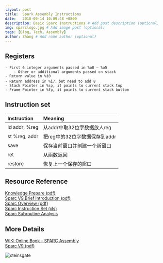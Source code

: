 ```yaml
---
layout: post
title:  Spark Assembly Instructions
date:   2018-09-14 10:09:48 +0800
description: Basic Sparc Instructions # Add post description (optional)
img: sparclogo.jpg # Add image post (optional)
tags: [Blog, Tech, Assembly]
author: Zhang # Add name author (optional)
---
```

## Registers ##
    - First 6 integer arguments passed in %o0 – %o5
        - Other or additional arguments passed on stack
    - Return value in %i0
    - Return address in %i7，but need to add 8
    - Stack Pointer in %sp, it points to current stack top
    - Frame Pointer in %fp, it points to current stack buttom


<h2>Instruction set</h2>

| Instruction | Meaning |
|:----------------|:--------------------|
| ld addr, %reg   | 从addr中取32位字数据放人reg   |
| st %reg, addr   | 把reg中的32位字数据保存到addr   |
| save | 保存当前窗口并创建一个新窗口 |
| ret | 从函数返回 |
| restore | 恢复上一个保存的窗口 |

## Resource Reference
[Knowledge Prepare (pdf)]({{site.basurl}}/assets/doc/prepare_knowledge.pdf)<br>
[Sparc V9 Brief Introduction (pdf)]({{site.basurl}}/assets/doc/sparcV9_brief_introduction.pdf)<br>
[Sparc Overview (pdf)]({{site.basurl}}/assets/doc/spark_overview.pdf)<br>
[Sparc Instruction Set (xls)]({{site.basurl}}/assets/doc/sparc_instruction_set.xls)<br>
[Sparc Subroutine Analysis](http://blog.sina.com.cn/s/blog_4b46cfa801011eiz.html)

## More Details
[WIKI Online Book - SPARC Assembly](https://en.wikibooks.org/wiki/SPARC_Assembly)<br>
[Sparc V9 (pdf)]({{site.basurl}}/assets/doc/sparcV9.pdf)<br>

![steinsgate]({{site.baseurl}}/assets/img/steinsgate.jpg)